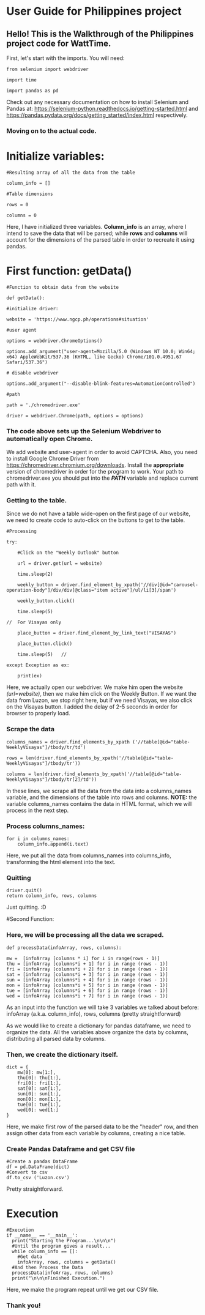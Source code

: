 # User Guide for Philippines project

<h2>Hello! This is the Walkthrough of the Philippines project code for WattTime.</h2>


First, let's start with the imports. You will need:

    from selenium import webdriver

    import time

    import pandas as pd


Check out any necessary documentation on how to install Selenium and Pandas at: https://selenium-python.readthedocs.io/getting-started.html and https://pandas.pydata.org/docs/getting_started/index.html respectively.

<h3>Moving on to the actual code.</h3>

# Initialize variables:

    #Resulting array of all the data from the table
  
    column_info = []

    #Table dimensions
  
    rows = 0
  
    columns = 0
 
Here, I have initialized three variables. <b>Column_info</b> is an array, where I intend to save the data that will be parsed; while <b>rows</b> and <b>columns</b> will account for the dimensions of the parsed table in order to recreate it using pandas.

# First function: getData()


    #Function to obtain data from the website
  
    def getData():

    #initialize driver:

    website = 'https://www.ngcp.ph/operations#situation'

    #user agent
  
    options = webdriver.ChromeOptions()
  
    options.add_argument("user-agent=Mozilla/5.0 (Windows NT 10.0; Win64; x64) AppleWebKit/537.36 (KHTML, like Gecko) Chrome/101.0.4951.67 Safari/537.36")

    # disable webdriver
  
    options.add_argument("--disable-blink-features=AutomationControlled")

    #path
  
    path = './chromedriver.exe'
  
    driver = webdriver.Chrome(path, options = options) 
  
  <h3> The code above sets up the Selenium Webdriver to automatically open Chrome. </h3>
  
  We add website and user-agent in order to avoid CAPTCHA. Also, you need to install Google Chrome Driver from  https://chromedriver.chromium.org/downloads. Install the <b>appropriate</b> version of chromedriver in order for the program to work.
  Your path to chromedriver.exe you should put into the <b><i>PATH</i></b> variable and replace current path with it.
  
  <h3> Getting to the table. </h3>
  
  Since we do not have a table wide-open on the first page of our website, we need to create code to auto-click on the buttons to get to the table.
  

    #Processing
    
    try:
    
        #Click on the "Weekly Outlook" button
    
        url = driver.get(url = website)
    
        time.sleep(2)
    
        weekly_button = driver.find_element_by_xpath('//div[@id="carousel-operation-body"]/div/div[@class="item active"]/ul/li[3]/span')
    
        weekly_button.click()
    
        time.sleep(5)
    
    //  For Visayas only
   
        place_button = driver.find_element_by_link_text("VISAYAS")
    
        place_button.click()
    
        time.sleep(5)   //

    except Exception as ex:
    
        print(ex)
 
  
  Here, we actually open our webdriver. We make him open the website <i>(url=website)</i>, then we make him click on the Weekly Button. If we want the data from Luzon, we stop right here,
  but if we need Visayas, we also click on the Visayas button. I added the delay of 2-5 seconds in order for browser to properly load.
  
  <h3>Scrape the data</h3>
  

    columns_names = driver.find_elements_by_xpath ('//table[@id="table-WeeklyVisayas"]/tbody/tr/td')
    
    rows = len(driver.find_elements_by_xpath('//table[@id="table-WeeklyVisayas"]/tbody/tr'))
    
    columns = len(driver.find_elements_by_xpath('//table[@id="table-WeeklyVisayas"]/tbody/tr[2]/td'))
  
  
  In these lines, we scrape all the data from the data into a columns_names variable, and the dimensions of the table into rows and columns. <b>NOTE:</b> the variable 
  columns_names contains the data in HTML format, which we will process in the next step.
  
  <h3>Process columns_names:</h3>
  
    for i in columns_names:
        column_info.append(i.text)
    
  Here, we put all the data from columns_names into columns_info, transforming the html element into the text.
  
  <h3>Quitting</h3>
    
    driver.quit()
    return column_info, rows, columns
    
  Just quitting. :D
  
  #Second Function:
  
  <h3>Here, we will be processing all the data we scraped.</h3>
  
    def processData(infoArray, rows, columns):
    
    mw =  [infoArray [columns * i] for i in range(rows - 1)]
    thu = [infoArray [columns*i + 1] for i in range (rows - 1)]
    fri = [infoArray [columns*i + 2] for i in range (rows - 1)]
    sat = [infoArray [columns*i + 3] for i in range (rows - 1)]
    sun = [infoArray [columns*i + 4] for i in range (rows - 1)]
    mon = [infoArray [columns*i + 5] for i in range (rows - 1)]
    tue = [infoArray [columns*i + 6] for i in range (rows - 1)]
    wed = [infoArray [columns*i + 7] for i in range (rows - 1)]
  
  As an input into the function we will take 3 variables we talked about before: infoArray (a.k.a. column_info), rows, columns (pretty straightforward)
  
  As we would like to create a dictionary for pandas dataframe, we need to organize the data. All the variables above organize the data by columns, distributing all parsed data by columns.
  
  <h3>Then, we create the dictionary itself.</h3>
  
    dict = {
        mw[0]: mw[1:],
        thu[0]: thu[1:],
        fri[0]: fri[1:],
        sat[0]: sat[1:],
        sun[0]: sun[1:],
        mon[0]: mon[1:],
        tue[0]: tue[1:],
        wed[0]: wed[1:]
    }
    
  Here, we make first row of the parsed data to be the "header" row, and then assign other data from each variable by columns, creating a nice table.
  
  <h3>Create Pandas Dataframe and get CSV file</h3>
  
    #Create a pandas DataFrame
    df = pd.DataFrame(dict)
    #Convert to csv
    df.to_csv ('Luzon.csv')
  
  Pretty straightforward.
  
  # Execution
  
    #Execution
    if __name__ == '__main__':
      print("Starting the Program...\n\n\n")
      #Until the program gives a result...
      while column_info == []:
        #Get data
        infoArray, rows, columns = getData()
      #And then Process the Data
      processData(infoArray, rows, columns)
      print("\n\n\nFinished Execution.")

  Here, we make the program repeat until we get our CSV file.
  
  <h3>Thank you!</h3>


